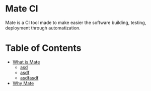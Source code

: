 Mate CI
===================

Mate is a CI tool made to make easier the software building, testing, deployment through automatization.

Table of Contents
=================

  * [What is Mate](#what-is-mate)
    * [asd](#asd)
    * [asdf](#asdf)
    * [asdfasdf](#asdfasdf)
  * [Why Mate](#why-mate)
 
